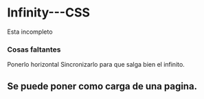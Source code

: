 # Infinity---CSS
Esta incompleto

### Cosas faltantes
Ponerlo horizontal 
Sincronizarlo para que salga bien el infinito.


## Se puede poner como carga de una pagina.

